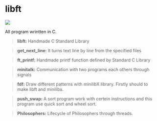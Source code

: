 # libft

<img src="./img.png" />

All program wrintten in C.

  >**libft:** Handmade C Standard Library
  
  >**get_next_line:** It turns text line by line from the specified files 
  
  >**ft_printf:** Handmade printf function defined by Standard C Library
  
  >**minitalk:** Communication with two programs each others through signals
  
  >**fdf:** Draw different patterns with minilibX library. Firstly should to make libft and minilibx.
  
  >**push_swap:** A sort program work with certein instructions and this program use quick sort and wheel sort.
  
  >**Philosophers:** Lifecycle of Philosophers through threads.
